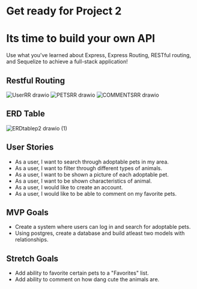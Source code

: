 # Get ready for Project 2

# Its time to build your own API


Use what you've learned about  Express, Express Routing, RESTful routing, and Sequelize to achieve a full-stack application!

## Restful Routing
![UserRR drawio](https://user-images.githubusercontent.com/117546971/209248041-a097cd0d-e6dc-4f33-956e-b3bf6c06f419.png)
![PETSRR drawio](https://user-images.githubusercontent.com/117546971/209250524-b7e5bb70-87e3-4f67-9a4e-5f56342c7762.png)
![COMMENTSRR drawio](https://user-images.githubusercontent.com/117546971/209251368-80f7d917-4ed0-4abb-81eb-243f5098d81b.png)


## ERD Table
![ERDtablep2 drawio (1)](https://user-images.githubusercontent.com/117546971/209243592-8da642c9-3edb-43dc-9318-4fac5429014c.png)



## User Stories
- As a user, I want to search through adoptable pets in my area.
- As a user, I want to filter through different types of animals.
- As a user, I want to be shown a picture of each adoptable pet.
- As a user, I want to be shown characteristics of animal.
- As a user, I would like to create an account.
- As a user, I would like to be able to comment on my favorite pets.

## MVP Goals
- Create a system where users can log in and search for adoptable pets.
- Using postgres, create a database and build atleast two models with relationships.

## Stretch Goals
- Add ability to favorite certain pets to a "Favorites" list.
- Add ability to comment on how dang cute the animals are.

